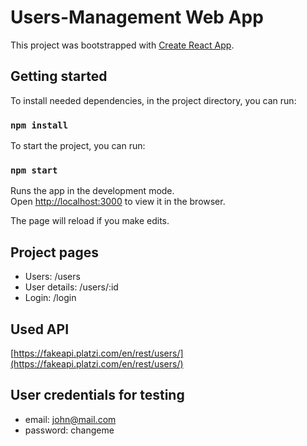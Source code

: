 # Users-Management Web App

This project was bootstrapped with [Create React App](https://github.com/facebook/create-react-app).

## Getting started

To install needed dependencies, in the project directory, you can run:
### `npm install`


To start the project, you can run:
### `npm start`

Runs the app in the development mode.\
Open [http://localhost:3000](http://localhost:3000) to view it in the browser.

The page will reload if you make edits.


## Project pages
* Users: /users
* User details: /users/:id
* Login: /login


## Used API
[https://fakeapi.platzi.com/en/rest/users/](https://fakeapi.platzi.com/en/rest/users/)

## User credentials for testing

* email: john@mail.com
* password: changeme


